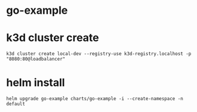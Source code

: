 # go-example

# k3d cluster create
```
k3d cluster create local-dev --registry-use k3d-registry.localhost -p "8080:80@loadbalancer"
```

# helm install
```
helm upgrade go-example charts/go-example -i --create-namespace -n default
```